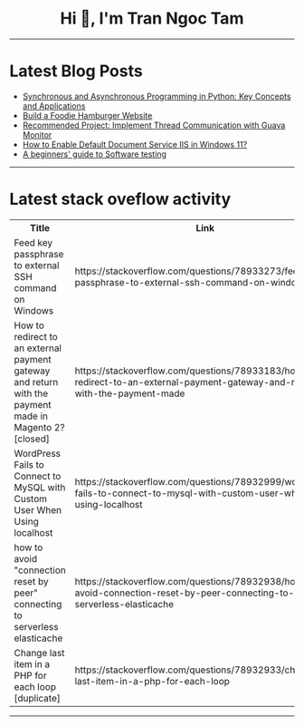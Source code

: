<h1 align="center">Hi 👋, I'm Tran Ngoc Tam</h1>

---

# Latest Blog Posts 
<!-- BLOG-POST-LIST:START -->
- [Synchronous and Asynchronous Programming in Python: Key Concepts and Applications](https://dev.to/keshavadk/synchronous-and-asynchronous-programming-in-python-key-concepts-and-applications-28da)
- [Build a Foodie Hamburger Website](https://dev.to/abhishekgurjar/build-a-foodie-hamburger-website-gkl)
- [Recommended Project: Implement Thread Communication with Guava Monitor](https://dev.to/labex/recommended-project-implement-thread-communication-with-guava-monitor-3ng3)
- [How to Enable Default Document Service IIS in Windows 11?](https://dev.to/winsides/how-to-enable-default-document-service-iis-in-windows-11-4b3g)
- [A beginners&#39; guide to Software testing](https://dev.to/gayathribv/s-5951)
<!-- BLOG-POST-LIST:END -->

---

# Latest stack oveflow activity
<table>
  <tr><th>Title</th><th>Link</th></tr>
  <!-- STACKOVERFLOW:START --><tr><td>Feed key passphrase to external SSH command on Windows</td><td>https://stackoverflow.com/questions/78933273/feed-key-passphrase-to-external-ssh-command-on-windows</td></tr><tr><td>How to redirect to an external payment gateway and return with the payment made in Magento 2? [closed]</td><td>https://stackoverflow.com/questions/78933183/how-to-redirect-to-an-external-payment-gateway-and-return-with-the-payment-made</td></tr><tr><td>WordPress Fails to Connect to MySQL with Custom User When Using localhost</td><td>https://stackoverflow.com/questions/78932999/wordpress-fails-to-connect-to-mysql-with-custom-user-when-using-localhost</td></tr><tr><td>how to avoid &quot;connection reset by peer&quot; connecting to serverless elasticache</td><td>https://stackoverflow.com/questions/78932938/how-to-avoid-connection-reset-by-peer-connecting-to-serverless-elasticache</td></tr><tr><td>Change last item in a PHP for each loop [duplicate]</td><td>https://stackoverflow.com/questions/78932933/change-last-item-in-a-php-for-each-loop</td></tr><!-- STACKOVERFLOW:END -->
</table>

---


